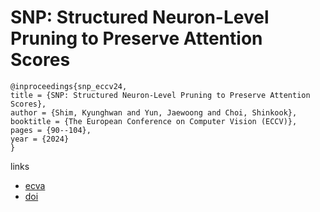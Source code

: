 # SNP: Structured Neuron-Level Pruning to Preserve Attention Scores

```
@inproceedings{snp_eccv24,
title = {SNP: Structured Neuron-Level Pruning to Preserve Attention Scores},
author = {Shim, Kyunghwan and Yun, Jaewoong and Choi, Shinkook},
booktitle = {The European Conference on Computer Vision (ECCV)},
pages = {90--104},
year = {2024}
}
```

links
- [ecva](https://www.ecva.net/papers/eccv_2024/papers_ECCV/html/10737_ECCV_2024_paper.php)
- [doi](https://link.springer.com/chapter/10.1007/978-3-031-73007-8_6)

